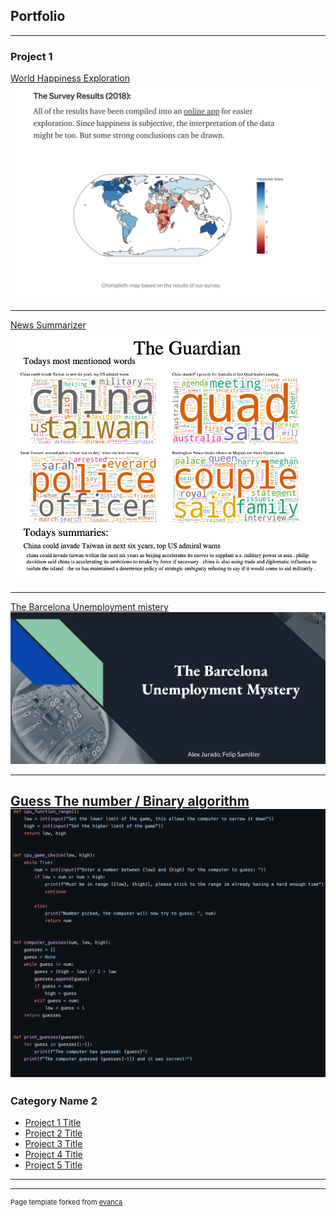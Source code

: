 ## Portfolio

---

### Project 1  

[World Happiness Exploration](/sample_page)
<img src="images/Screenshot 2021-03-14 at 20.54.01.png"/>

---
[News Summarizer](/pdf/Daily_Report.pdf)
<img src="images/Screenshot 2021-03-14 at 20.58.05.png"/>

---
[The Barcelona Unemployment mistery](https://docs.google.com/presentation/d/1vyFAfJ942_LL3OzIL6IDuPePlSYvXTUKddT0wSBAVE8/edit?usp=sharing)
<img src="images/Screenshot 2021-03-15 at 15.03.30.png"/>

---

[Guess The number / Binary algorithm](/sample_page)
<img src="images/Screenshot 2021-03-15 at 15.07.09.png"/>
---



### Category Name 2

- [Project 1 Title](http://example.com/)
- [Project 2 Title](http://example.com/)
- [Project 3 Title](http://example.com/)
- [Project 4 Title](http://example.com/)
- [Project 5 Title](http://example.com/)

---




---
<p style="font-size:11px">Page template forked from <a href="https://github.com/evanca/quick-portfolio">evanca</a></p>
<!-- Remove above link if you don't want to attibute -->
